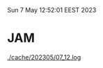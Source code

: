 Sun  7 May 12:52:01 EEST 2023
# JAM
<a href='./cache/202305/07_12.log'>./cache/202305/07_12.log</a>

